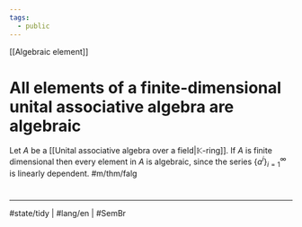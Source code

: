 ```yaml
---
tags:
  - public
---
```

[[Algebraic element]]
# All elements of a finite-dimensional unital associative algebra are algebraic

Let $A$ be a [[Unital associative algebra over a field|$\mathbb K$-ring]].
If $A$ is finite dimensional then every element in $A$ is algebraic, since the series $\{a^i\}_{i=1}^\infty$ is linearly dependent. #m/thm/falg


#
---
#state/tidy | #lang/en | #SemBr
